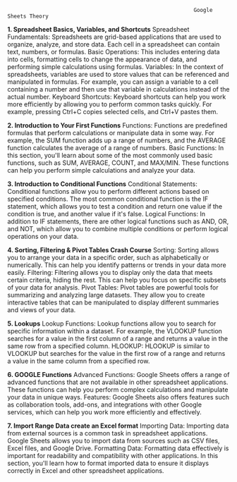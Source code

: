                                                                Google Sheets Theory
**1. Spreadsheet Basics, Variables, and Shortcuts**
Spreadsheet Fundamentals: Spreadsheets are grid-based applications that are used to organize, analyze, and store data. Each cell in a spreadsheet can contain text, numbers, or formulas.
Basic Operations: This includes entering data into cells, formatting cells to change the appearance of data, and performing simple calculations using formulas.
Variables: In the context of spreadsheets, variables are used to store values that can be referenced and manipulated in formulas. For example, you can assign a variable to a cell containing a number and then use that variable in calculations instead of the actual number.
Keyboard Shortcuts: Keyboard shortcuts can help you work more efficiently by allowing you to perform common tasks quickly. For example, pressing Ctrl+C copies selected cells, and Ctrl+V pastes them.

**2. Introduction to Your First Functions**
Functions: Functions are predefined formulas that perform calculations or manipulate data in some way. For example, the SUM function adds up a range of numbers, and the AVERAGE function calculates the average of a range of numbers.
Basic Functions: In this section, you'll learn about some of the most commonly used basic functions, such as SUM, AVERAGE, COUNT, and MAX/MIN. These functions can help you perform simple calculations and analyze your data.

**3. Introduction to Conditional Functions**
Conditional Statements: Conditional functions allow you to perform different actions based on specified conditions. The most common conditional function is the IF statement, which allows you to test a condition and return one value if the condition is true, and another value if it's false.
Logical Functions: In addition to IF statements, there are other logical functions such as AND, OR, and NOT, which allow you to combine multiple conditions or perform logical operations on your data.

**4. Sorting, Filtering & Pivot Tables Crash Course**
Sorting: Sorting allows you to arrange your data in a specific order, such as alphabetically or numerically. This can help you identify patterns or trends in your data more easily.
Filtering: Filtering allows you to display only the data that meets certain criteria, hiding the rest. This can help you focus on specific subsets of your data for analysis.
Pivot Tables: Pivot tables are powerful tools for summarizing and analyzing large datasets. They allow you to create interactive tables that can be manipulated to display different summaries and views of your data.

**5. Lookups**
Lookup Functions: Lookup functions allow you to search for specific information within a dataset. For example, the VLOOKUP function searches for a value in the first column of a range and returns a value in the same row from a specified column.
HLOOKUP: HLOOKUP is similar to VLOOKUP but searches for the value in the first row of a range and returns a value in the same column from a specified row.

**6. GOOGLE Functions**
Advanced Functions: Google Sheets offers a range of advanced functions that are not available in other spreadsheet applications. These functions can help you perform complex calculations and manipulate your data in unique ways.
Features: Google Sheets also offers features such as collaboration tools, add-ons, and integrations with other Google services, which can help you work more efficiently and effectively.

**7. Import Range Data create an Excel format**
Importing Data: Importing data from external sources is a common task in spreadsheet applications. Google Sheets allows you to import data from sources such as CSV files, Excel files, and Google Drive.
Formatting Data: Formatting data effectively is important for readability and compatibility with other applications. In this section, you'll learn how to format imported data to ensure it displays correctly in Excel and other spreadsheet applications.









